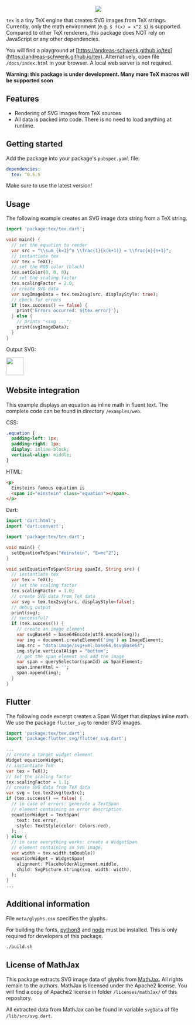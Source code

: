 <div style="text-align: center">
  <img src="https://raw.githubusercontent.com/andreas-schwenk/tex/main/docs/tex-logo.svg?v=2" style="max-width: 256px;"/>
</div>

`tex` is a tiny TeX engine that creates SVG images from TeX strings.
Currently, only the math environment (e.g. `$ f(x) = x^2 $`) is supported.
Compared to other TeX renderers, this package does NOT rely on JavaScript or any other dependencies.

You will find a playground at [https://andreas-schwenk.github.io/tex](https://andreas-schwenk.github.io/tex). Alternatively, open file `/docs/index.html` in your browser. A local web server is not required.

**Warning: this package is under development. Many more TeX macros will be supported soon**

## Features

- Rendering of SVG images from TeX sources
- All data is packed into code. There is no need to load anything at runtime.

## Getting started

Add the package into your package's `pubspec.yaml` file:

```yaml
dependencies:
  tex: ^0.5.5
```

Make sure to use the latest version!

## Usage

The following example creates an SVG image data string from a TeX string.

```dart
import 'package:tex/tex.dart';

void main() {
  // set the equation to render
  var src = "\\sum_{k=1}^n \\frac{1}{k(k+1)} = \\frac{n}{n+1}";
  // instantiate tex
  var tex = TeX();
  // set the RGB color (black)
  tex.setColor(0, 0, 0); 
  // set the scaling factor
  tex.scalingFactor = 2.0;
  // create SVG data
  var svgImageData = tex.tex2svg(src, displayStyle: true);
  // check for errors
  if (tex.success() == false) {
    print('Errors occurred: ${tex.error}');
  } else {
    // prints "<svg ...";
    print(svgImageData);
  }
}
```

Output SVG:

<img src="https://raw.githubusercontent.com/andreas-schwenk/tex/main/img/example2.svg" style="height:48px; background-color: white;"/>

## Website integration

This example displays an equation as inline math in fluent text. The complete code can be found in directory `/examples/web`.

CSS:
```css
.equation {
  padding-left: 1px;
  padding-right: 1px;
  display: inline-block;
  vertical-align: middle;
}
```

HTML:
```html
<p>
  Einsteins famous equation is
  <span id="einstein" class="equation"></span>.
</p>
```

Dart:
```dart
import 'dart:html';
import 'dart:convert';

import 'package:tex/tex.dart';

void main() {
  setEquationToSpan("#einstein", "E=mc^2");
}

void setEquationToSpan(String spanId, String src) {
  // instantiate tex
  var tex = TeX();
  // set the scaling factor
  tex.scalingFactor = 1.0;
  // create SVG data from TeX data
  var svg = tex.tex2svg(src, displayStyle=false);
  // debug output
  print(svg);
  // successful?
  if (tex.success()) {
    // create an image element
    var svgBase64 = base64Encode(utf8.encode(svg));
    var img = document.createElement('img') as ImageElement;
    img.src = "data:image/svg+xml;base64,$svgBase64";
    img.style.verticalAlign = "bottom";
    // get the span element and add the image
    var span = querySelector(spanId) as SpanElement;
    span.innerHtml = '';
    span.append(img);
  }
}
```

## Flutter

The following code excerpt creates a Span Widget that displays inline math. We use the package `flutter_svg` to render SVG images.

```dart
import 'package:tex/tex.dart';
import 'package:flutter_svg/flutter_svg.dart';

...
// create a target widget element
Widget equationWidget;
// instantiate TeX
var tex = TeX();
// set the scaling factor
tex.scalingFactor = 1.1;
// create SVG data from TeX data
var svg = tex.tex2svg(texSrc);
if (tex.success() == false) {
  // in case of errors: generate a TextSpan
  // element containing an error description.
  equationWidget = TextSpan(
    text: tex.error,
    style: TextStyle(color: Colors.red),
  );
} else {
  // in case everything works: create a WidgetSpan
  // element containing an SVG image.
  var width = tex.width.toDouble()
  equationWidget = WidgetSpan(
    alignment: PlaceholderAlignment.middle,
    child: SvgPicture.string(svg, width: width),
  );
}
...
```

## Additional information

File `meta/glyphs.csv` specifies the glyphs.

For building the fonts, [python3](https://www.python.org) and [node](https://nodejs.org/en/) must be installed. This is only required for developers of this package.

```bash
./build.sh
```

## License of MathJax

This package extracts SVG image data of glyphs from [MathJax](https://www.mathjax.org). All rights remain to the authors. MathJax is licensed under the Apache2 license. You will find a copy of Apache2 license in folder `/licenses/mathJax/` of this repository.

All extracted data from MathJax can be found in variable `svgData` of file `/lib/src/svg.dart`.
